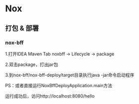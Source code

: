 # Nox


## 打包 & 部署
### nox-bff
1.打开IDEA Maven Tab noxbff -> Lifecycle -> package

2.双击package，打出jar包

3.到nox-bff/nox-bff-deploy/target目录执行java -jar命令启动程序

PS：或者直接运行NoxBffDeployApplication.main方法

运行成功后，访问http://localhost:8080/hello